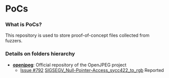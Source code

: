# PoCs
### What is PoCs?
This repository is used to store proof-of-concept files collected from fuzzers.

### Details on folders hierarchy
* [**openjpeg**](https://github.com/uclouvain/openjpeg): Official repository of the OpenJPEG project
    * [Issue #792](https://github.com/uclouvain/openjpeg/issues/792) [SIGSEGV_Null-Pointer-Access_sycc422_to_rgb](https://github.com/trylab/PoCs/tree/master/openjpeg/SIGSEGV_Null-Pointer-Access_sycc422_to_rgb) Reported

